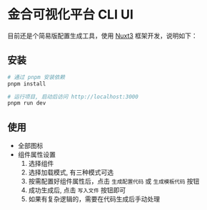 # 金合可视化平台 CLI UI

目前还是个简易版配置生成工具，使用 [Nuxt3](https://nuxt.com/) 框架开发，说明如下：

## 安装

```bash
# 通过 pnpm 安装依赖
pnpm install

# 运行项目, 启动后访问 http://localhost:3000
pnpm run dev
```

## 使用

- 全部图标
- 组件属性设置
  1. 选择组件
  2. 选择加载模式, 有三种模式可选
  3. 按需配置好组件属性后，点击 `生成配置代码` 或 `生成模板代码` 按钮
  4. 成功生成后, 点击 `写入文件` 按钮即可
  5. 如果有复杂逻辑的，需要在代码生成后手动处理
